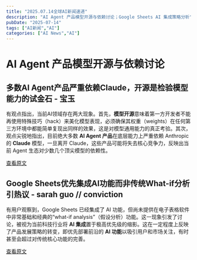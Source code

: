 ```yaml
---
title: "2025.07.14全球AI新闻速递"
description: "AI Agent 产品模型开源与依赖讨论；Google Sheets AI 集成策略分析"
pubDate: "2025-07-14"
tags: ["AI新闻","AI"]
categories: ["AI News","AI"]
---
```

# AI Agent 产品模型开源与依赖讨论

## 多数AI Agent产品严重依赖Claude，开源是检验模型能力的试金石 - 宝玉

有观点指出，当前AI领域存在两大现象。首先，**模型开源**意味着第一方开发者不能再使用特殊技巧（hack）来美化模型表现，必须确保其权重（weights）在任何第三方环境中都能简单复现出同样的效果，这是对模型通用能力的真正考验。其次，观点尖锐地指出，目前绝大多数 **AI Agent 产品**在底层能力上严重依赖 Anthropic 的 **Claude** 模型，一旦离开 Claude，这些产品可能将失去核心竞争力，反映出当前 Agent 生态对少数几个顶尖模型的依赖性。

[查看原文](https://x.com/dotey/status/1944631787537219813)

## Google Sheets优先集成AI功能而非传统What-if分析引热议 - sarah guo // conviction

有用户观察到，Google Sheets 已经集成了 AI 功能，但尚未提供在电子表格软件中非常基础和经典的“what-if analysis”（假设分析）功能。这一现象引发了讨论，被视为当前科技行业将 **AI 集成**置于极高优先级的缩影。这在一定程度上反映了产品发展策略的转变，即优先部署前沿的 **AI 功能**以吸引用户和市场关注，有时甚至会超过对传统核心功能的完善。

[查看原文](https://x.com/saranormous/status/1944610075256954980)
